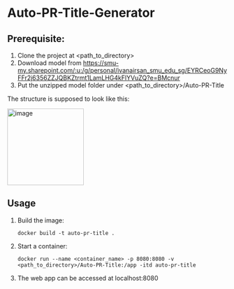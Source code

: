 # Auto-PR-Title-Generator

## Prerequisite:

1. Clone the project at <path_to_directory>
2. Download model from https://smu-my.sharepoint.com/:u:/g/personal/ivanairsan_smu_edu_sg/EYRCeoG9NyFFr2j6356ZZJQBKZtrmt1LamLHG4kFlYVuZQ?e=BMcnur
3. Put the unzipped model folder under <path_to_directory>/Auto-PR-Title


The structure is supposed to look like this:

<img width="175" alt="image" src="https://user-images.githubusercontent.com/7076833/174555290-0abfd8e9-db4b-423a-ac36-35ab0edd3227.png">


## Usage
1. Build the image: 

    ```docker build -t auto-pr-title .```

2. Start a container: 

    ```docker run --name <container_name> -p 8080:8080 -v <path_to_directory>/Auto-PR-Title:/app -itd auto-pr-title```

3. The web app can be accessed at localhost:8080

